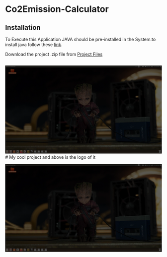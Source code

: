 # Co2Emission-Calculator


## Installation

To Execute this Application JAVA should be pre-installed in the System.to install java follow these  [link](https://www.java.com/en/download/help/download_options.html).

Download the project .zip file from  [Project Files](https://sap-my.sharepoint.com/:f:/p/alexander_thierfelder/Erb_I5-3YjBBiHfKq7qOUt0BhDrsJG5g5IPaY8isilJ44A)

```

```
<img src="./images/1Extractedfile.png" alt=""/>
# My cool project and above is the logo of it


![stack Overflow](./images/1Extractedfile.png)

